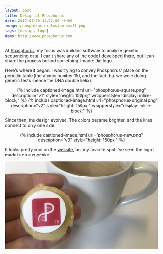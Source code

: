 ```yaml
---
layout: post
title: Design at Phosphorus
date: 2017-09-30 13:35:00 -0400
image: phosphorus-explosion-small.png
tags: [design, logo]
demo: http://www.phosphorus.com
---
```

At [Phosphorus][phosphorus], my focus was building software to analyze genetic sequencing data. I can't share any of the 
code I developed there, but I can share the process behind something I made: the logo.

Here's where it began. I was trying to convey Phosphorus' place on the periodic table (the atomic number 15), and the 
fact that we were doing genetic tests (hence the DNA double helix).


<div style="text-align: center;">
{% include captioned-image.html url="phosphorus-square.png" description="v1" style="height: 150px;" wrapperstyle="display: inline-block;" %}
{% include captioned-image.html url="phosphorus-original.png" description="v2" style="height: 150px;" wrapperstyle="display: inline-block;" %}
</div>

Since then, the design evolved. The colors became brighter, and the lines connect to only one side.

<div style="text-align: center;">
{% include captioned-image.html url="phosphorus-new.png" description="v3" style="height: 150px;" %}
</div>

It looks pretty cool on the [website][phosphorus], but my favorite spot I've seen the logo I made is on a cupcake.

![cookie]

[cookie]: /assets/img/phosphorus-cookie.jpg "Phosphorus Cookie"
[phosphorus]: http://www.phosphorus.com